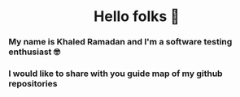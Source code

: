 <h1 align="center">Hello folks 🙌 </h1>
<h3 align="left">My name is Khaled Ramadan and I'm a software testing enthusiast 🤓</h3>
<h3 align="left">I would like to share with you guide map of my github repositories</h3>




  
<!--
**KhaledAMRS/KhaledAMRS** is a ✨ _special_ ✨ repository because its `README.md` (this file) appears on your GitHub profile.

Here are some ideas to get you started:

- 🔭 I’m currently working on ...
- 🌱 I’m currently learning ...
- 👯 I’m looking to collaborate on ...
- 🤔 I’m looking for help with ...
- 💬 Ask me about ...
- 📫 How to reach me: ...
- 😄 Pronouns: ...
- ⚡ Fun fact: ...
-->
